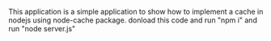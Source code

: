 This application is a simple application to show how to implement a cache in nodejs using node-cache package.
donload this code and run "npm i" and run "node server.js"
